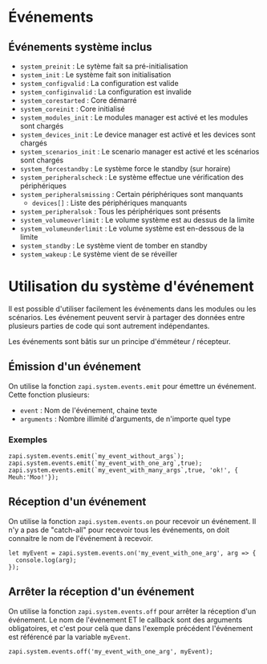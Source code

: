 # Événements 
## Événements système inclus
- `system_preinit` : Le sytème fait sa pré-initialisation
- `system_init` : Le système fait son initialisation
- `system_configvalid` : La configuration est valide
- `system_configinvalid` : La configuration est invalide
- `system_corestarted` : Core démarré
- `system_coreinit` : Core initialisé
- `system_modules_init` : Le modules manager est activé et les modules sont chargés
- `system_devices_init` : Le device manager est activé et les devices sont chargés
- `system_scenarios_init` : Le scenario manager est activé et les scénarios sont chargés
- `system_forcestandby` : Le système force le standby (sur horaire)
- `system_peripheralscheck` : Le système effectue une vérification des périphériques
- `system_peripheralsmissing` : Certain périphériques sont manquants
  - `devices[]` : Liste des périphériques manquants
- `system_peripheralsok` : Tous les périphériques sont présents
- `system_volumeoverlimit` : Le volume système est au dessus de la limite
- `system_volumeunderlimit` : Le volume système est en-dessous de la limite
- `system_standby` : Le système vient de tomber en standby
- `system_wakeup` : Le système vient de se réveiller

# Utilisation du système d'événement
Il est possible d'utiliser facilement les événements dans les modules ou les scénarios. Les événement peuvent servir à partager des données entre plusieurs parties de code qui sont autrement indépendantes.

Les événements sont bâtis sur un principe d'émméteur / récepteur.

## Émission d'un événement
On utilise la fonction `zapi.system.events.emit` pour émettre un événement. Cette fonction plusieurs:
- `event` : Nom de l'événement, chaine texte
- `arguments` : Nombre illimité d'arguments, de n'importe quel type

### Exemples
```JS
zapi.system.events.emit(`my_event_without_args`);
zapi.system.events.emit(`my_event_with_one_arg`,true);
zapi.system.events.emit(`my_event_with_many_args`,true, 'ok!', { Meuh:'Moo!'});
```

## Réception d'un événement
On utilise la fonction `zapi.system.events.on` pour recevoir un événement. Il n'y a pas de "catch-all" pour recevoir tous les événements, on doit connaitre le nom de l'événement à recevoir.

```JS
let myEvent = zapi.system.events.on('my_event_with_one_arg', arg => {
  console.log(arg);
});
```

## Arrêter la réception d'un événement
On utilise la fonction `zapi.system.events.off` pour arrêter la réception d'un événement. Le nom de l'événement ET le callback sont des arguments obligatoires, et c'est pour celà que dans l'exemple précédent l'événement est référencé par la variable `myEvent`.

```JS
zapi.system.events.off('my_event_with_one_arg', myEvent);
```

